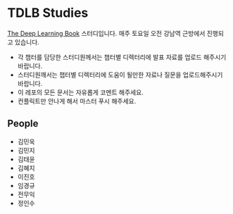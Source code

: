 # TDLB Studies

[The Deep Learning Book](https://www.deeplearningbook.org/) 스터디입니다.
매주 토요일 오전 강남역 근방에서 진행되고 있습니다.

- 각 챕터를 담당한 스터디원께서는 챕터별 디렉터리에 발표 자료를 업로드 해주시기 바랍니다.
- 스터디원깨서는 챕터별 디렉터리에 도움이 될만한 자료나 질문을 업로드해주시기 바랍니다.
- 이 레포의 모든 문서는 자유롭게 코멘트 해주세요.
- 컨플릭트만 안나게 해서 마스터 푸시 해주세요.

## People

- 김민욱
- 김민지
- 김태윤
- 김혜지
- 이진호
- 임경규
- 전무익
- 정인수
